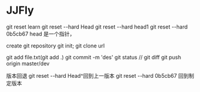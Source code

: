 # JJFly
git reset learn
git reset --hard Head
git reset --hard head1
git reset --hard 0b5cb67 head 是一个指针，

create git repository
git init; git clone url

git add file.txt(git add .)
git commit -m 'des'
git status // git diff
git push origin master/dev

版本回退
git reset --hard Head^回到上一版本
git reset --hard 0b5cb67 回到制定版本











